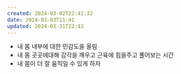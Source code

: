 ```yaml
---
created: 2024-03-02T22:41:32
date: 2024-03-03T11:41
updated: 2024-03-31T22:43
---
```

- 내 몸 내부에 대한 민감도을 올림
- 내 몸 곳곳에대해 감각을 깨우고 근육에 힘을주고 풀어보는 시간
- 내 몸이 더 잘 움직일 수 있게 하자